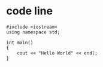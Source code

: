 # code line

```text
#include <iostream>
using namespace std;

int main()
{
    cout << "Hello World" << endl;
}
```

